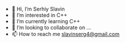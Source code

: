 - 👋 Hi, I’m Serhiy Slavin
- 👀 I’m interested in C++
- 🌱 I’m currently learning C++
- 💞️ I’m looking to collaborate on ...
- 📫 How to reach me slavinserg4@gmail.com

<!---
slavinserg4/slavinserg4 is a ✨ special ✨ repository because its `README.md` (this file) appears on your GitHub profile.
You can click the Preview link to take a look at your changes.
--->
